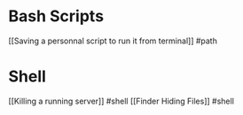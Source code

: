 # Bash Scripts
[[Saving a personnal script to run it from terminal]] #path 
# Shell
[[Killing a running server]] #shell 
[[Finder Hiding Files]] #shell



